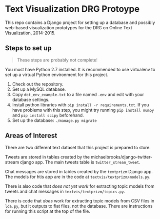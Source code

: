 Text Visualization DRG Protoype
====================

This repo contains a Django project for setting up 
a database and possibly web-based visualization prototypes
for the DRG on Online Text Visualization, 2014-2015.


Steps to set up
--------------

> These steps are probably not complete!

You must have Python 2.7 installed.
It is recommended to use virtualenv to set up a virtual
Python environment for this project.

1. Check out the repository.
2. Set up a MySQL database.
3. Copy `dot_env_example.txt` to a file named `.env` and edit with your database settings.
4. Install python libraries with `pip install -r requirements.txt`.
   If you have problems with this step, you might try running `pip install numpy`
   and `pip install scipy` beforehand.
5. Set up the database: `./manage.py migrate`


Areas of Interest
----------------

There are two different text dataset that this project
is prepared to store.

Tweets are stored in tables created by the michaelbrooks/django-twitter-stream
django app. The main tweets table is `twitter_stream_tweet`.

Chat messages are stored in tables created by the `textprizm` Django app.
The models for htis app are in the code at `textvis/textprizm/models.py`.

There is also code that *does not yet work* for extracting topic models
from tweets and chat messages in `textvis/textprizm/topics.py`.

There is code that *does* work for extracting
topic models from CSV files in `lda.py`,
but it outputs to flat files, not the database.
There are instructions for running this script at the top
of the file.

